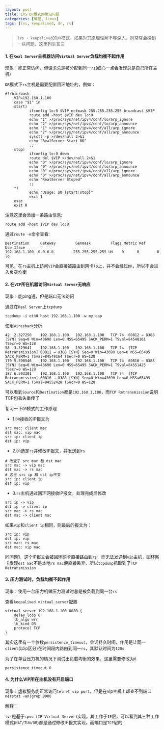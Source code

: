 ```yaml
---
layout: post
title: LVS DR模式的常见问题
categories: [编程, linux]
tags: [lvs, keepalived, dr, rs]
---
```


> `lvs + keepalived`的`DR`模式，如果对其原理理解不够深入，则常常会碰到一些问题，这里列举其三

#### 1. 在`Real Server`主机器访问`Virtual Server`负载均衡不起作用
现象：能正常访问，但请求总是被分配到同一`rs`(细心一点会发现总是自己所在主机)

`DR`模式下`rs`主机是需要配置回环地址的，例如：

```
#!/bin/bash
    VIP=192.168.1.100
    case "$1" in
    start)
           ifconfig lo:0 $VIP netmask 255.255.255.255 broadcast $VIP
           route add -host $VIP dev lo:0
           echo "1" >/proc/sys/net/ipv4/conf/lo/arp_ignore
           echo "2" >/proc/sys/net/ipv4/conf/lo/arp_announce
           echo "1" >/proc/sys/net/ipv4/conf/all/arp_ignore
           echo "2" >/proc/sys/net/ipv4/conf/all/arp_announce
           sysctl -p >/dev/null 2>&1
           echo "RealServer Start OK"
           ;;
    stop)
           ifconfig lo:0 down
           route del $VIP >/dev/null 2>&1
           echo "0" >/proc/sys/net/ipv4/conf/lo/arp_ignore
           echo "0" >/proc/sys/net/ipv4/conf/lo/arp_announce
           echo "0" >/proc/sys/net/ipv4/conf/all/arp_ignore
           echo "0" >/proc/sys/net/ipv4/conf/all/arp_announce
           echo "RealServer Stoped"
           ;;
    *)
           echo "Usage: $0 {start|stop}"
           exit 1
    esac
    exit 0
```

注意这里会添加一条路由信息:
```
route add -host $VIP dev lo:0
```

通过`route -n`命令查看:
```
Destination     Gateway         Genmask         Flags Metric Ref    Use Iface
192.168.1.100  0.0.0.0         255.255.255.255 UH    0      0        0 lo
```
可见，在`rs`主机上访问`VIP`会直接被路由到网卡`lo`上，并不会经过`DR`，所以不会进入负载均衡

#### 2. 在`VIP`所在机器访问`Virtual Server`无响应
现象：能ping通，但是端口无法访问

通过在`Real Server`上`tcpdump`
```
tcpdump -i eth0 host 192.168.1.100 -w my.cap
```
使用`Wireshark`分析
```
42	2.327250	192.168.1.100	192.168.1.100	TCP	74	60812 → 8388 [SYN] Seq=0 Win=43690 Len=0 MSS=65495 SACK_PERM=1 TSval=84548161 TSecr=0 WS=128
58	3.329641	192.168.1.100	192.168.1.100	TCP	74	[TCP Retransmission] 60812 → 8388 [SYN] Seq=0 Win=43690 Len=0 MSS=65495 SACK_PERM=1 TSval=84549164 TSecr=0 WS=128
170	5.590546	192.168.1.100	192.168.1.100	TCP	74	60816 → 8388 [SYN] Seq=0 Win=43690 Len=0 MSS=65495 SACK_PERM=1 TSval=84551425 TSecr=0 WS=128
187	6.593301	192.168.1.100	192.168.1.100	TCP	74	[TCP Retransmission] 60816 → 8388 [SYN] Seq=0 Win=43690 Len=0 MSS=65495 SACK_PERM=1 TSval=84552428 TSecr=0 WS=128
```
可以看到`Source`和`Destination`都是`192.168.1.100`，而`TCP Retransmission`说明TCP包丢失重传了

复习一下`DR`模式的工作原理

* 1.`DR`接收的IP报文为
```
src mac: client mac
dst mac: vip mac
src ip: client ip
dst ip: vip
```
* 2.`DR`选定`rs`并修改IP报文，并发送到`rs`
```
# 改变了 src mac 和 dst mac
src mac -> vip mac
dst mac -> rs mac
# 这里 src ip 和 dst ip不变
src ip: client ip
dst ip: vip
```
* 3.`rs`主机通过回环网接收IP报文，处理完成后修改
```
src ip -> vip
dst ip -> client ip
src mac -> rs mac
dst mac -> client mac
```

如果`vip`和`client ip`相同，则最后的报文为：
```
src ip: vip
dst ip: vip
src mac: rs mac
dst mac: vip mac
```
同问题1，这个IP报文会被回环网卡直接路由到`rs`，而无法发送到`vip`主机，回环网卡发现`dst mac`不是本地`rs mac`便直接丢弃，所以`tcpdump`抓取到了`TCP Retransmission`

#### 3. 压力测试时，负载均衡不起作用
现象：使用一台压力机做压力测试时总是被负载到同一台`rs`

查看`keepalived virtual_server`配置
```
virtual_server 192.168.1.100 8080 {
    delay_loop 6
    lb_algo wrr
    lb_kind DR
    protocol TCP
}
```

其实这里有一个参数`persistence_timeout`，会话持久时间，作用是让同一`client`(以ip区分)在时间段内路由到同一`rs`，其默认时间为`120s`

为了在单台压力机的情况下测试出负载均衡的效果，这里需要修改为`0`
```
persistence_timeout 0
```

#### 4. 为什么VIP所在主机没有开启端口
现象：虚拟服务能正常访问`telnet vip port`，但是在vip主机上却查不到端口`netstat -an|grep 8000`

解释：

`lvs`是基于`ipvs (IP Virtual Server)`实现，其工作于`IP`层，可以看到其三种工作模式(`NAT/TUN/DR`)都是通过修改IP报文实现，而端口是`TCP`层的.
